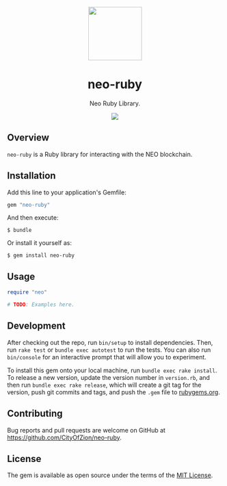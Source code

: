 <p align="center">
  <img
    src="http://res.cloudinary.com/vidsy/image/upload/v1503160820/CoZ_Icon_DARKBLUE_200x178px_oq0gxm.png"
    width="125px;">
</p>

<h1 align="center">neo-ruby</h1>

<p align="center">
  Neo Ruby Library.
</p>

<p align="center">

  <a href="http://inch-ci.org/github/CityOfZion/neo-ruby">
    <img src="http://inch-ci.org/github/CityOfZion/neo-ruby.svg?branch=master">
  </a>
</p>

## Overview

`neo-ruby` is a Ruby library for interacting with the NEO blockchain.

## Installation

Add this line to your application's Gemfile:

```ruby
gem "neo-ruby"
```

And then execute:

    $ bundle

Or install it yourself as:

    $ gem install neo-ruby

## Usage

```ruby
require "neo"

# TODO: Examples here.
```

## Development

After checking out the repo, run `bin/setup` to install dependencies. Then, run `rake test` or `bundle exec autotest` to run the tests. You can also run `bin/console` for an interactive prompt that will allow you to experiment.

To install this gem onto your local machine, run `bundle exec rake install`. To release a new version, update the version number in `version.rb`, and then run `bundle exec rake release`, which will create a git tag for the version, push git commits and tags, and push the `.gem` file to [rubygems.org](https://rubygems.org).

## Contributing

Bug reports and pull requests are welcome on GitHub at https://github.com/CityOfZion/neo-ruby.

## License

The gem is available as open source under the terms of the [MIT License](https://opensource.org/licenses/MIT).
